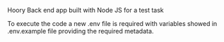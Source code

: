 Hoory
Back end app built with Node JS for a test task

To execute the code a new .env file is required with variables showed in .env.example file providing the required metadata.
